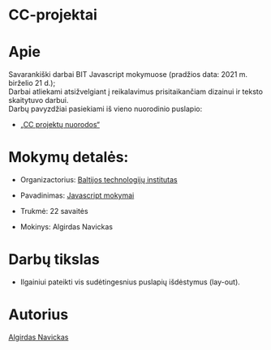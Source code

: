 ﻿# CC-projektai

# Apie

Savarankiški darbai BIT Javascript mokymuose (pradžios data: 2021 m. birželio 21 d.);<br>
Darbai atliekami atsižvelgiant į reikalavimus prisitaikančiam dizainui ir teksto skaitytuvo darbui.<br>
Darbų pavyzdžiai pasiekiami iš vieno nuorodinio puslapio:
* [„CC projektų nuorodos“](https://algis1978.github.io/CC-projektai/)


# Mokymų detalės:

- Organizactorius:
  [Baltijos technologijų institutas](https://bit.lt/)

- Pavadinimas:
  [Javascript mokymai](https://bit.lt/studijos/javascript-studijos/)

- Trukmė:
  22 savaitės

- Mokinys:
  Algirdas Navickas

# Darbų tikslas

- Ilgainiui pateikti vis sudėtingesnius puslapių išdėstymus (lay-out).

# Autorius

[Algirdas Navickas](https://github.com/algis1978)
